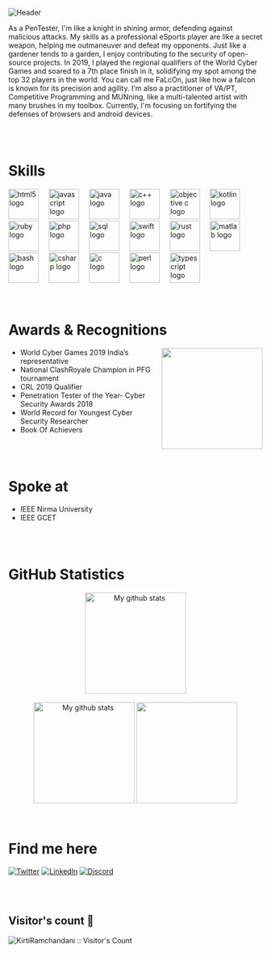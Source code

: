![Header](./header.png)

As a PenTester, I'm like a knight in shining armor, defending against malicious attacks. My skills as a professional eSports player are like a secret weapon, helping me outmaneuver and defeat my opponents. Just like a gardener tends to a garden, I enjoy contributing to the security of open-source projects. In 2019, I played the regional qualifiers of the World Cyber Games and soared to a 7th place finish in it, solidifying my spot among the top 32 players in the world. You can call me FaLcOn, just like how a falcon is known for its precision and agility. I'm also a practitioner of VA/PT, Competitive Programming and MUNning, like a multi-talented artist with many brushes in my toolbox. Currently, I'm focusing on fortifying the defenses of browsers and android devices.

<br />
<br />

# Skills
<div align="left">
  <img src="https://cdn.jsdelivr.net/gh/devicons/devicon/icons/html5/html5-original.svg" height="60" alt="html5 logo"  />
  <img width="12" />
  <img src="https://cdn.jsdelivr.net/gh/devicons/devicon/icons/javascript/javascript-original.svg" height="60" alt="javascript logo"  />
  <img width="12" />
  <img src="https://cdn.jsdelivr.net/gh/devicons/devicon/icons/java/java-original.svg" height="60" alt="java logo"  />
  <img width="12" />
  <img src="https://cdn.jsdelivr.net/gh/devicons/devicon/icons/cplusplus/cplusplus-original.svg" height="60" alt="c++ logo"  />
  <img width="12" />
  <img src="https://cdn.jsdelivr.net/gh/devicons/devicon/icons/objectivec/objectivec-plain.svg" height="60" alt="objective c logo"  />
  <img width="12" />
  <img src="https://cdn.jsdelivr.net/gh/devicons/devicon/icons/kotlin/kotlin-original.svg" height="60" alt="kotlin logo"  />
  <img width="12" />
  <img src="https://cdn.jsdelivr.net/gh/devicons/devicon/icons/ruby/ruby-original.svg" height="60" alt="ruby logo"  />
  <img width="12" />
  <img src="https://cdn.jsdelivr.net/gh/devicons/devicon/icons/php/php-original.svg" height="60" alt="php logo"  />
  <img width="12" />
  <img src="https://cdn.jsdelivr.net/gh/devicons/devicon/icons/mysql/mysql-original.svg" height="60" alt="sql logo"  />
  <img width="12" />
  <img src="https://cdn.jsdelivr.net/gh/devicons/devicon/icons/swift/swift-original.svg" height="60" alt="swift logo"  />
  <img width="12" />
  <img src="https://cdn.jsdelivr.net/gh/devicons/devicon/icons/rust/rust-plain.svg" height="60" alt="rust logo"  />
  <img width="12" />
  <img src="https://cdn.jsdelivr.net/gh/devicons/devicon/icons/matlab/matlab-original.svg" height="60" alt="matlab logo"  />
  <img width="12" />
  <img src="https://cdn.jsdelivr.net/gh/devicons/devicon/icons/bash/bash-original.svg" height="60" alt="bash logo"  />
  <img width="12" />
  <img src="https://cdn.jsdelivr.net/gh/devicons/devicon/icons/csharp/csharp-original.svg" height="60" alt="csharp logo"  />
  <img width="12" />
  <img src="https://cdn.jsdelivr.net/gh/devicons/devicon/icons/c/c-original.svg" height="60" alt="c logo"  />
  <img width="12" />
  <img src="https://cdn.jsdelivr.net/gh/devicons/devicon/icons/perl/perl-original.svg" height="60" alt="perl logo"  />
  <img width="12" />
  <img src="https://cdn.jsdelivr.net/gh/devicons/devicon/icons/typescript/typescript-original.svg" height="60" alt="typescript logo"  />
  <img width="12" />
</div>

<br />
<br />

# Awards & Recognitions

<img align="right" height="200" src="./awards.gif" autoplay />

* World Cyber Games 2019 India’s representative
* National ClashRoyale Champion in PFG tournament
* CRL 2019 Qualifier
* Penetration Tester of the Year- Cyber Security Awards 2018
* World Record for Youngest Cyber Security Researcher
* Book Of Achievers

<br />
<br />

# Spoke at
* IEEE Nirma University
* IEEE GCET

<br />
<br />

# GitHub Statistics
<div align="center"> 
  <img align="center" src="https://github-readme-streak-stats.herokuapp.com?user=KirtiRamchandani&theme=vue-dark&hide_border=false&date_format=M%20j%5B%2C%20Y%5D" height="200" alt="My github stats" />
</div>
<br />
<div align="center">  
  <img align="center" src="https://github-readme-stats.vercel.app/api?username=KirtiRamchandani&show_icons=true&include_all_commits=true&theme=cobalt&hide_border=false" height="200" alt="My github stats" /> 
  <img align="center" src="https://github-readme-stats.vercel.app/api/top-langs/?username=KirtiRamchandani&layout=compact&theme=cobalt&hide_border=false" height="200" />
</div>

<br />
<br />

# Find me here
<!--[<img alt="Gmail" src="https://img.shields.io/badge/Gmail-D14836?style=for-the-badge&logo=gmail&logoColor=white" />]() -->
[<img alt="Twitter" src="https://img.shields.io/badge/twitter-%231DA1F2.svg?&style=for-the-badge&logo=twitter&logoColor=white" />](https://twitter.com/kirtikumar_a_r)
[<img alt="LinkedIn" src="https://img.shields.io/badge/LinkedIn-0077B5?style=for-the-badge&logo=linkedin&logoColor=white" />](https://www.linkedin.com/in/kirtikumar-anandrao-ramchandani-ba949b153/)
[<img alt="Discord" src="https://img.shields.io/badge/Discord-5865F2?style=for-the-badge&logo=discord&logoColor=white" />](https://discordapp.com/users/397017832648605697)

<br />
<br />

## Visitor's count :eyes:
<img src="https://profile-counter.glitch.me/{KirtiRamchandani}/count.svg" alt="KirtiRamchandani :: Visitor's Count" />
<br />
<br />
